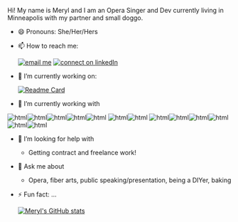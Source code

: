 <!-- [![banner](/Meryl%20dominguez.png)]() -->

Hi! My name is Meryl and I am an Opera Singer and Dev currently living in Minneapolis with my partner and small doggo.
- 😄 Pronouns: She/Her/Hers
- 📫 How to reach me:
  
    [![email me](https://img.shields.io/badge/Gmail-D14836?style=for-the-badge&logo=gmail&logoColor=white)](mailto:meryldominguez@gmail.com)
    [![connect on linkedIn](https://img.shields.io/badge/LinkedIn-0077B5?style=for-the-badge&logo=linkedin&logoColor=white)](https://linkedin.com/in/meryldominguez)

- 🔭 I’m currently working on:
  
  [![Readme Card](https://github-readme-stats.vercel.app/api/pin/?username=meryldominguez&repo=proprly&theme=vue-dark&bg_color=DEG,1f4037,99f2c8)](https://github.com/anuraghazra/github-readme-stats)

- 🌱 I’m currently working with 
  
![html](https://img.shields.io/badge/HTML-239120?style=for-the-badge&logo=html5&logoColor=white)![html](https://img.shields.io/badge/JavaScript-323330?style=for-the-badge&logo=javascript&logoColor=F7DF1E)![html](https://img.shields.io/badge/Node.js-43853D?style=for-the-badge&logo=node.js&logoColor=white)![html](https://img.shields.io/badge/React-20232A?style=for-the-badge&logo=react&logoColor=61DAFB)![html](https://img.shields.io/badge/React_Router-CA4245?style=for-the-badge&logo=react-router&logoColor=white)  ![html](https://img.shields.io/badge/Django-092E20?style=for-the-badge&logo=django&logoColor=white)![html](https://img.shields.io/badge/Express.js-404D59?style=for-the-badge)   ![html](https://img.shields.io/badge/Flask-000000?style=for-the-badge&logo=flask&logoColor=white)![html](https://img.shields.io/badge/PostgreSQL-316192?style=for-the-badge&logo=postgresql&logoColor=white)![html](https://img.shields.io/badge/Netlify-00C7B7?style=for-the-badge&logo=netlify&logoColor=white)![html](https://img.shields.io/badge/Heroku-430098?style=for-the-badge&logo=heroku&logoColor=white)![html](https://img.shields.io/badge/CSS-239120?&style=for-the-badge&logo=css3&logoColor=white)![html](https://img.shields.io/badge/Bootstrap-563D7C?style=for-the-badge&logo=bootstrap&logoColor=white)


- 🤔 I’m looking for help with 
  - Getting contract and freelance work! 
- 💬 Ask me about
  - Opera, fiber arts, public speaking/presentation, being a DIYer, baking
  

- ⚡ Fun fact: ...

    [![Meryl's GitHub stats](https://github-readme-stats.vercel.app/api?username=meryldominguez&count_private=true&theme=vue-dark&bg_color=DEG,1f4037,99f2c8&hide=stars,contribs)](https://github.com/anuraghazra/github-readme-stats)



<!-- [![trophy](https://github-profile-trophy.vercel.app/?username=meryldominguez)](https://github.com/ryo-ma/github-profile-trophy) -->


